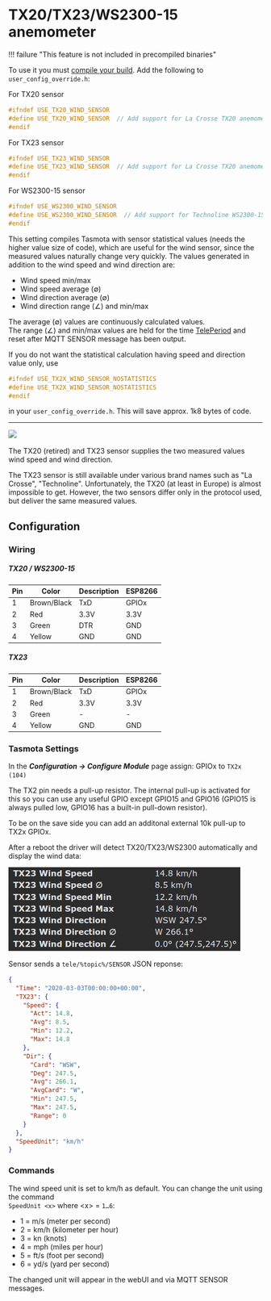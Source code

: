 # TX20/TX23/WS2300-15 anemometer

!!! failure "This feature is not included in precompiled binaries"     

To use it you must [compile your build](Compile-your-build). Add the following to `user_config_override.h`:

For TX20 sensor

```C
#ifndef USE_TX20_WIND_SENSOR
#define USE_TX20_WIND_SENSOR  // Add support for La Crosse TX20 anemometer (+2k6/0k8 code)
#endif
```

For TX23 sensor

```C
#ifndef USE_TX23_WIND_SENSOR
#define USE_TX23_WIND_SENSOR  // Add support for La Crosse TX20 anemometer (+2k6/0k8 code)
#endif
```
For WS2300-15 sensor

```C
#ifndef USE_WS2300_WIND_SENSOR
#define USE_WS2300_WIND_SENSOR  // Add support for Technoline WS2300-15 anemometer
#endif
```

This setting  compiles Tasmota with sensor statistical values (needs the higher value size of code), which are useful for the wind sensor, since the measured values naturally change very quickly. The values generated in addition to the wind speed and wind direction are:

- Wind speed min/max
- Wind speed average (&empty;)
- Wind direction average (&empty;)
- Wind direction range (&ang;) and min/max

The average (&empty;) values are continuously calculated values.  
The range (&ang;) and min/max values are held for the time [TelePeriod](Commands.md#teleperiod) and reset after MQTT SENSOR message has been output.

If you do not want the statistical calculation having speed and direction value only, use

```C
#ifndef USE_TX2X_WIND_SENSOR_NOSTATISTICS
#define USE_TX2X_WIND_SENSOR_NOSTATISTICS
#endif
```

in your `user_config_override.h`. This will save approx. 1k8 bytes of code.

----

![](_media/peripherals/tx23.png)

The TX20 (retired) and TX23 sensor supplies the two measured values wind speed and wind direction.

The TX23 sensor is still available under various brand names such as "La Crosse", "Technoline". Unfortunately, the TX20 (at least in Europe) is almost impossible to get. However, the two sensors differ only in the protocol used, but deliver the same measured values.

## Configuration

### Wiring

##### TX20 / WS2300-15

| Pin | Color       | Description | ESP8266 |
|-----|-------------|-------------|---------|
|  1  | Brown/Black | TxD         | GPIOx   |
|  2  | Red         | 3.3V        | 3.3V    |
|  3  | Green       | DTR         | GND     |
|  4  | Yellow      | GND         | GND     |

##### TX23

| Pin | Color       | Description | ESP8266 |
|-----|-------------|-------------|---------|
|  1  | Brown/Black | TxD         | GPIOx   |
|  2  | Red         | 3.3V        | 3.3V    |
|  3  | Green       | -           | -       |
|  4  | Yellow      | GND         | GND     |

### Tasmota Settings

In the **_Configuration -> Configure Module_** page assign:
GPIOx to `TX2x (104)`

The TX2 pin needs a pull-up resistor. The internal pull-up is activated for this so you can use any useful GPIO except GPIO15 and GPIO16 (GPIO15 is always pulled low, GPIO16 has a built-in pull-down resistor).  

To be on the save side you can add an additonal external 10k pull-up to TX2x GPIOx.

After a reboot the driver will detect TX20/TX23/WS2300 automatically and display the wind data:

![image](https://github.com/curzon01/media/blob/master/pics/tx23_sensor.png?raw=true)

Sensor sends a  `tele/%topic%/SENSOR` JSON reponse:

```json
{
  "Time": "2020-03-03T00:00:00+00:00",
  "TX23": {
    "Speed": {
      "Act": 14.8,
      "Avg": 8.5,
      "Min": 12.2,
      "Max": 14.8
    },
    "Dir": {
      "Card": "WSW",
      "Deg": 247.5,
      "Avg": 266.1,
      "AvgCard": "W",
      "Min": 247.5,
      "Max": 247.5,
      "Range": 0
    }
  },
  "SpeedUnit": "km/h"
}
```

### Commands

The wind speed unit is set to km/h as default. You can change the unit using the command  
`SpeedUnit <x>` where <x\> = `1…6`:
- 1 = m/s (meter per second)
- 2 = km/h (kilometer per hour)
- 3 = kn (knots)
- 4 = mph (miles per hour)
- 5 = ft/s (foot per second)
- 6 = yd/s (yard per second)

The changed unit will appear in the webUI and via MQTT SENSOR messages.
